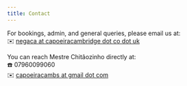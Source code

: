 ```yaml
---
title: Contact
---
```


For bookings, admin, and general queries, please email us at:  
✉️ <a href="mailto:negaca@capoeiracambridge.co.uk">negaca at capoeiracambridge dot co dot uk</a>  
  
You can reach Mestre Chitãozinho directly at:  
☎️ 07960099060  
✉️ <a href="mailto:capoeiracambs@gmail.com">capoeiracambs at gmail dot com</a>  
